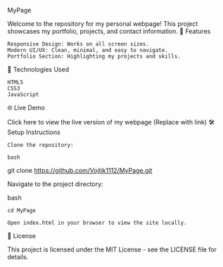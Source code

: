 MyPage

Welcome to the repository for my personal webpage! This project showcases my portfolio, projects, and contact information.
🚀 Features

    Responsive Design: Works on all screen sizes.
    Modern UI/UX: Clean, minimal, and easy to navigate.
    Portfolio Section: Highlighting my projects and skills.

🔧 Technologies Used

    HTML5
    CSS3
    JavaScript

🌐 Live Demo

Click here to view the live version of my webpage (Replace with link)
🛠 Setup Instructions

    Clone the repository:

    bash

git clone https://github.com/Vojtik1112/MyPage.git

Navigate to the project directory:

bash

    cd MyPage

    Open index.html in your browser to view the site locally.

📝 License

This project is licensed under the MIT License - see the LICENSE file for details.
